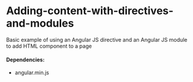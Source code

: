 # Adding-content-with-directives-and-modules
Basic example of using an Angular JS directive and an Angular JS module to add HTML component to a page


#### Dependencies:
- angular.min.js

